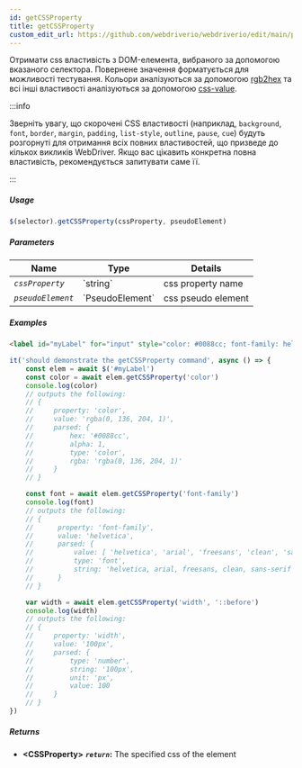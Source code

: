 ```yaml
---
id: getCSSProperty
title: getCSSProperty
custom_edit_url: https://github.com/webdriverio/webdriverio/edit/main/packages/webdriverio/src/commands/element/getCSSProperty.ts
---
```


Отримати css властивість з DOM-елемента, вибраного за допомогою вказаного селектора. Повернене значення
форматується для можливості тестування. Кольори аналізуються за допомогою [rgb2hex](https://www.npmjs.org/package/rgb2hex)
та всі інші властивості аналізуються за допомогою [css-value](https://www.npmjs.org/package/css-value).

:::info

Зверніть увагу, що скорочені CSS властивості (наприклад, `background`, `font`, `border`, `margin`,
`padding`, `list-style`, `outline`, `pause`, `cue`) будуть розгорнуті для отримання всіх повних
властивостей, що призведе до кількох викликів WebDriver. Якщо вас цікавить конкретна
повна властивість, рекомендується запитувати саме її.

:::

##### Usage

```js
$(selector).getCSSProperty(cssProperty, pseudoElement)
```

##### Parameters

<table>
  <thead>
    <tr>
      <th>Name</th><th>Type</th><th>Details</th>
    </tr>
  </thead>
  <tbody>
    <tr>
      <td><code><var>cssProperty</var></code></td>
      <td>`string`</td>
      <td>css property name</td>
    </tr>
    <tr>
      <td><code><var>pseudoElement</var></code></td>
      <td>`PseudoElement`</td>
      <td>css pseudo element</td>
    </tr>
  </tbody>
</table>

##### Examples

```html title="example.html"
<label id="myLabel" for="input" style="color: #0088cc; font-family: helvetica, arial, freesans, clean, sans-serif, width: 100px">Some Label</label>
```

```js title="getCSSProperty.js"
it('should demonstrate the getCSSProperty command', async () => {
    const elem = await $('#myLabel')
    const color = await elem.getCSSProperty('color')
    console.log(color)
    // outputs the following:
    // {
    //     property: 'color',
    //     value: 'rgba(0, 136, 204, 1)',
    //     parsed: {
    //         hex: '#0088cc',
    //         alpha: 1,
    //         type: 'color',
    //         rgba: 'rgba(0, 136, 204, 1)'
    //     }
    // }

    const font = await elem.getCSSProperty('font-family')
    console.log(font)
    // outputs the following:
    // {
    //      property: 'font-family',
    //      value: 'helvetica',
    //      parsed: {
    //          value: [ 'helvetica', 'arial', 'freesans', 'clean', 'sans-serif' ],
    //          type: 'font',
    //          string: 'helvetica, arial, freesans, clean, sans-serif'
    //      }
    // }

    var width = await elem.getCSSProperty('width', '::before')
    console.log(width)
    // outputs the following:
    // {
    //     property: 'width',
    //     value: '100px',
    //     parsed: {
    //         type: 'number',
    //         string: '100px',
    //         unit: 'px',
    //         value: 100
    //     }
    // }
})
```

##### Returns

- **&lt;CSSProperty&gt;**
            **<code><var>return</var></code>:**                  The specified css of the element    
